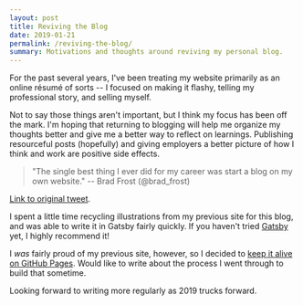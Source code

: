 ```yaml
---
layout: post
title: Reviving the Blog
date: 2019-01-21
permalink: /reviving-the-blog/
summary: Motivations and thoughts around reviving my personal blog.
---
```


For the past several years, I've been treating my website primarily as an online résumé of sorts -- I focused on making it flashy, telling my professional story, and selling myself.

Not to say those things aren't important, but I think my focus has been off the mark. I'm hoping that returning to blogging will help me organize my thoughts better and give me a better way to reflect on learnings. Publishing resourceful posts (hopefully) and giving employers a better picture of how I think and work are positive side effects.

> "The single best thing I ever did for my career was start a blog on my own website."
> -- Brad Frost (@brad_frost)

[Link to original tweet](https://twitter.com/brad_frost/status/1086328236764614657?s=20).

I spent a little time recycling illustrations from my previous site for this blog, and was able to write it in Gatsby fairly quickly. If you haven't tried [Gatsby](https://www.gatsbyjs.org/) yet, I highly recommend it!

I _was_ fairly proud of my previous site, however, so I decided to [keep it alive on GitHub Pages](https://nshki.github.io/nshki.com-2017/). Would like to write about the process I went through to build that sometime.

Looking forward to writing more regularly as 2019 trucks forward.
